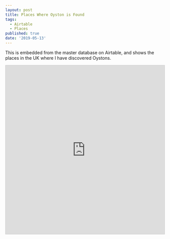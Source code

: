 ```yaml
---
layout: post
title: Places Where Oyston is Found
tags:
  - Airtable
  - Places
published: true
date: '2019-05-13'
---
```


This is embedded from the master database on Airtable, and shows the places in the UK where I have discovered Oystons.

<iframe class="airtable-embed" src="https://airtable.com/embed/shr5NNH5kBL9ZTviB?backgroundColor=pink&viewControls=on" frameborder="0" onmousewheel="" width="100%" height="533" style="background: transparent; border: 1px solid #ccc;"></iframe>
